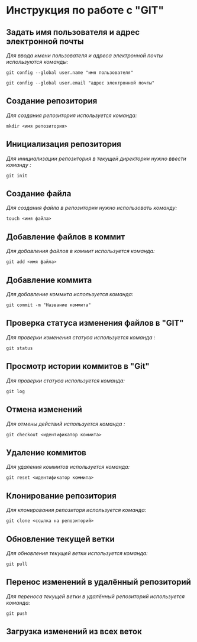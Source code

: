 # Инструкция по работе с "GIT"

## **Задать имя пользователя и адрес электронной почты**

*Для ввода имени пользователя и адреса электронной почты используются команды:*

```
git config --global user.name "имя пользователя"

git config --global user.email "адрес электронной почты"
```

## **Создание репозитория**
*Для создания репозитория используется команда:*

```
mkdir <имя репозитория>
```

## **Инициализация репозитория**

*Для инициализации репозитория в текущей директории нужно ввести команду :*
```
git init
```
## **Создание файла**

*Для создания файла в репозитории нужно использовать команду:*
```
touch <имя файла>
```
## **Добавление файлов в коммит**

*Для добавления файлов в коммит используется команда:*

```
git add <имя файла>
```

## **Добавление коммита**

*Для добавление коммита используется команда:*

```
git commit -m "Название коммита"
```

## **Проверка статуса изменения файлов в "GIT"**

*Для проверки изменения статуса используется команда :*

```
git status
```

## **Просмотр истории коммитов в "Git"**
*Для проверки статуса используется команда:*

```
git log
```

## **Отмена изменений**

*Для отмены действий используется команда :*

```
git checkout <идентификатор коммита>
```

## **Удаление коммитов**

*Для удаления коммитов используется команда:*

```
git reset <идентификатор коммита>

```
## **Клонирование репозитория**

*Для клонирования репозиторя используется команда:*

```
git clone <ссылка на репозиторий>
```
## **Обновление текущей ветки**

*Для обновления  текущей ветки используется команда:*

```
git pull
```
## **Перенос изменений в удалённый репозиторий**

*Для переноса текущей ветки в удалённый репозиторий используется команда:*
```
git push
```

## **Загрузка изменений из всех веток**
